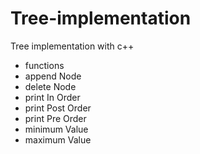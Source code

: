 # Tree-implementation
 Tree implementation with c++ 
- functions
- append Node
- delete Node
- print In Order
- print Post Order
- print Pre Order 
- minimum Value
- maximum Value 

